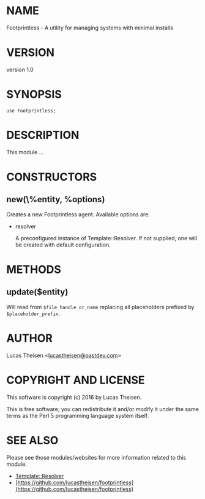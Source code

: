 # NAME

Footprintless - A utility for managing systems with minimal installs

# VERSION

version 1.0

# SYNOPSIS

    use Footprintless;

# DESCRIPTION

This module ...

# CONSTRUCTORS

## new(\\%entity, %options)

Creates a new Footprintless agent.  Available options are:

- resolver

    A preconfigured instance of Template::Resolver.  If not supplied, one
    will be created with default configuration. 

# METHODS

## update($entity)

Will read from `$file_handle_or_name` replacing all placeholders prefixed by 
`$placeholder_prefix`.

# AUTHOR

Lucas Theisen &lt;lucastheisen@pastdev.com>

# COPYRIGHT AND LICENSE

This software is copyright (c) 2016 by Lucas Theisen.

This is free software; you can redistribute it and/or modify it under
the same terms as the Perl 5 programming language system itself.

# SEE ALSO

Please see those modules/websites for more information related to this module.

- [Template::Resolver](https://metacpan.org/pod/Template::Resolver)
- [https://github.com/lucastheisen/footprintless](https://github.com/lucastheisen/footprintless)
